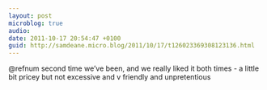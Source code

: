 ```yaml
---
layout: post
microblog: true
audio: 
date: 2011-10-17 20:54:47 +0100
guid: http://samdeane.micro.blog/2011/10/17/t126023369308123136.html
---
```

@refnum second time we’ve been, and we really liked it both times - a little bit pricey but not excessive and v friendly and unpretentious

